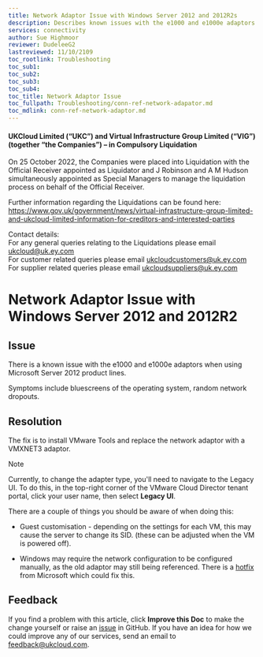 ```yaml
---
title: Network Adaptor Issue with Windows Server 2012 and 2012R2s
description: Describes known issues with the e1000 and e1000e adaptors when using Microsoft Server 2012
services: connectivity
author: Sue Highmoor
reviewer: DudeleeG2 
lastreviewed: 11/10/2109
toc_rootlink: Troubleshooting
toc_sub1: 
toc_sub2:
toc_sub3:
toc_sub4:
toc_title: Network Adaptor Issue
toc_fullpath: Troubleshooting/conn-ref-network-adapator.md
toc_mdlink: conn-ref-network-adaptor.md
---
```


#### UKCloud Limited (“UKC”) and Virtual Infrastructure Group Limited (“VIG”) (together “the Companies”) – in Compulsory Liquidation

On 25 October 2022, the Companies were placed into Liquidation with the Official Receiver appointed as Liquidator and J Robinson and A M Hudson simultaneously appointed as Special Managers to manage the liquidation process on behalf of the Official Receiver.

Further information regarding the Liquidations can be found here: <https://www.gov.uk/government/news/virtual-infrastructure-group-limited-and-ukcloud-limited-information-for-creditors-and-interested-parties>

Contact details:<br>
For any general queries relating to the Liquidations please email <ukcloud@uk.ey.com><br>
For customer related queries please email <ukcloudcustomers@uk.ey.com><br>
For supplier related queries please email <ukcloudsuppliers@uk.ey.com>

# Network Adaptor Issue with Windows Server 2012 and 2012R2

## Issue

There is a known issue with the e1000 and e1000e adaptors when using Microsoft Server 2012 product lines.

Symptoms include bluescreens of the operating system, random network dropouts.

## Resolution

The fix is to install VMware Tools and replace the network adaptor with a VMXNET3 adaptor.

> [!NOTE]
> Currently, to change the adapter type, you'll need to navigate to the Legacy UI. To do this, in the top-right corner of the VMware Cloud Director tenant portal, click your user name, then select **Legacy UI**.

There are a couple of things you should be aware of when doing this:

- Guest customisation - depending on the settings for each VM, this may cause the server to change its SID. (these can be adjusted when the VM is powered off).

- Windows may require the network configuration to be configured manually, as the old adaptor may still being referenced. There is a [hotfix](https://support.microsoft.com/kb/2526142) from Microsoft which could fix this.

## Feedback

If you find a problem with this article, click **Improve this Doc** to make the change yourself or raise an [issue](https://github.com/UKCloud/documentation/issues) in GitHub. If you have an idea for how we could improve any of our services, send an email to <feedback@ukcloud.com>.
